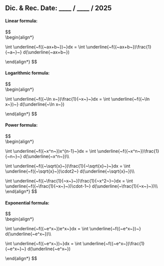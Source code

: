## Dic. & Rec. Date: \_\_\_\_ / \_\_\_\_ / 2025
#### Linear formula:
$$  
\begin{align*}

\int \underline{~f({~ax+b~})~}dx
= \int \underline{~f({~ax+b~})\frac{1}{~a~}~}
d(\underline{~ax+b~})

\end{align*}
$$
#### Logarithmic formula:
$$  
\begin{align*}

\int \underline{~f({~\ln x~})\frac{1}{~x~}~}dx
= \int \underline{~f({~\ln x~})~}
d(\underline{~\ln x~})

\end{align*}
$$
#### Power formula:
$$  
\begin{align*}

\int \underline{~f({~x^n~})x^{n-1}~}dx
= \int \underline{~f({~x^n~})\frac{1}{~n~}~}
d(\underline{~x^n~})\\\\

\int \underline{~f({~\sqrt{x}~})\frac{1}{~\sqrt{x}~}~}dx
= \int \underline{~f({~\sqrt{x}~})\cdot2~}
d(\underline{~\sqrt{x}~})\\\\

\int \underline{~f({~\frac{1}{~x~}~})\frac{1}{~x^2~}~}dx
= \int \underline{~f({~\frac{1}{~x~}~})\cdot-1~}
d(\underline{~\frac{1}{~x~}~})\\\\
\end{align*}
$$
#### Exponential formula:
$$  
\begin{align*}

\int \underline{~f({~e^x~})e^x~}dx
= \int \underline{~f({~e^x~})~}
d(\underline{~e^x~})\\\\

\int \underline{~f({~e^x~})~}dx
= \int \underline{~f({~e^x~})\frac{1}{~e^x~}~}
d(\underline{~e^x~})

\end{align*}
$$